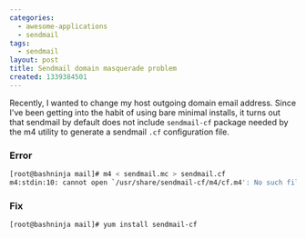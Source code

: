 ```yaml
---
categories:
  - awesome-applications
  - sendmail
tags:
  - sendmail
layout: post
title: Sendmail domain masquerade problem
created: 1339384501
---
```


Recently, I wanted to change my host outgoing domain email address. Since I've been getting into the habit of using bare minimal installs, it turns out that sendmail by default does not include `sendmail-cf` package needed by the m4 utility to generate a sendmail `.cf` configuration file.

### Error

```bash
[root@bashninja mail]# m4 < sendmail.mc > sendmail.cf 
m4:stdin:10: cannot open `/usr/share/sendmail-cf/m4/cf.m4': No such file or directory
```

### Fix

```bash
[root@bashninja mail]# yum install sendmail-cf
```

